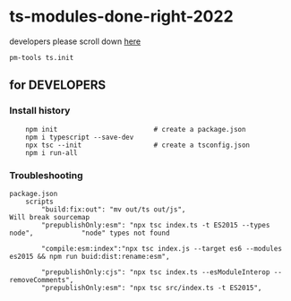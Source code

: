# ts-modules-done-right-2022


developers please scroll down [here](#for-developers)

```
pm-tools ts.init
```


## for DEVELOPERS

### Install history

```
    npm init                        # create a package.json
    npm i typescript --save-dev
    npx tsc --init                  # create a tsconfig.json
    npm i run-all
```

### Troubleshooting

```
package.json
    scripts
        "build:fix:out": "mv out/ts out/js",                                        Will break sourcemap
        "prepublishOnly:esm": "npx tsc index.ts -t ES2015 --types node",            "node" types not found    

        "compile:esm:index":"npx tsc index.js --target es6 --modules es2015 && npm run buid:dist:rename:esm",

        "prepublishOnly:cjs": "npx tsc index.ts --esModuleInterop --removeComments",
        "prepublishOnly:esm": "npx tsc src/index.ts -t ES2015",

```